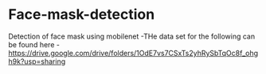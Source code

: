 # Face-mask-detection
Detection of face mask using mobilenet
-THe data set for the following can be found here - https://drive.google.com/drive/folders/1OdE7vs7CSxTs2yhRySbTqOc8f_ohgh9k?usp=sharing
